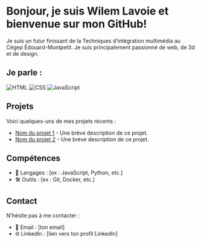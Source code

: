 # Bonjour, je suis Wilem Lavoie et bienvenue sur mon GitHub!

Je suis un futur finissant de la Techniques d’intégration multimédia au 
Cégep Édouard-Montpetit. Je suis principalement passionné de web, de 3d et de design.

## Je parle :
![HTML](https://simpleicons.org/icons/html5.svg)
![CSS](https://simpleicons.org/icons/css3.svg)
![JavaScript](https://simpleicons.org/icons/javascript.svg)


## Projets
Voici quelques-uns de mes projets récents :
- [Nom du projet 1](lien) - Une brève description de ce projet.
- [Nom du projet 2](lien) - Une brève description de ce projet.
  
## Compétences
- 🔧 Langages : [ex : JavaScript, Python, etc.]
- 🛠️ Outils : [ex : Git, Docker, etc.]

## Contact
N'hésite pas à me contacter :
- 📧 Email : [ton email]
- 🌐 LinkedIn : [lien vers ton profil LinkedIn]


